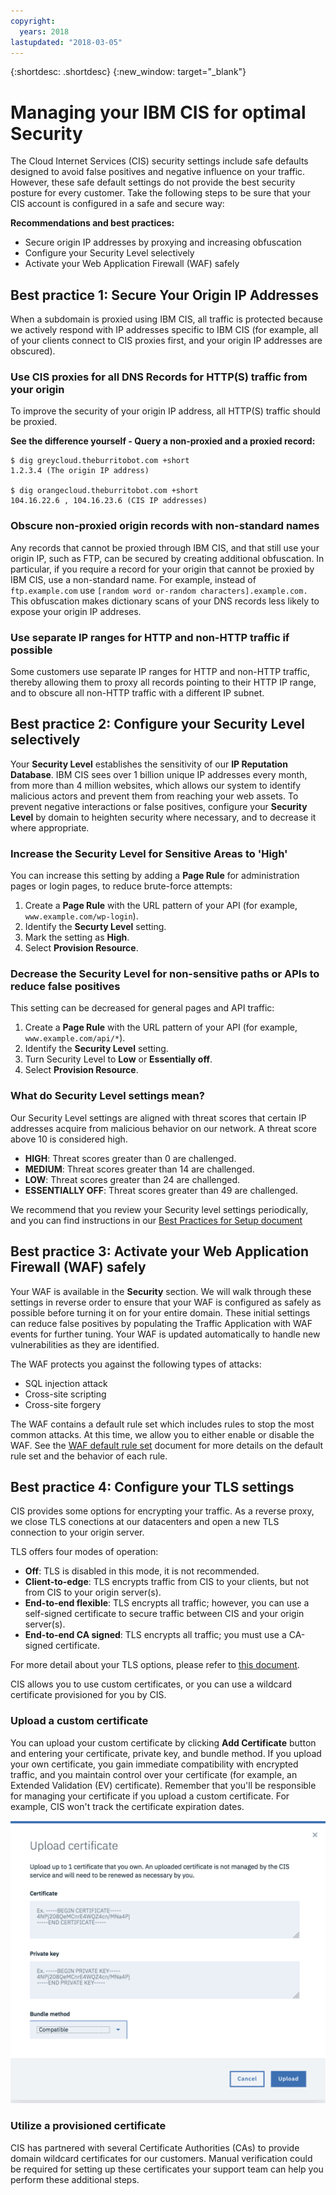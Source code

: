 ```yaml
---
copyright:
  years: 2018
lastupdated: "2018-03-05"
---
```


{:shortdesc: .shortdesc}
{:new_window: target="_blank"}

# Managing your IBM CIS for optimal Security

The Cloud Internet Services (CIS) security settings include safe defaults designed to avoid false positives and negative influence on your traffic. However, these safe default settings do not provide the best security posture for every customer. Take the following steps to be sure that your CIS account is configured in a safe and secure way:

**Recommendations and best practices:**

* Secure origin IP addresses by proxying and increasing obfuscation
* Configure your Security Level selectively
* Activate your Web Application Firewall (WAF) safely

## Best practice 1: Secure Your Origin IP Addresses

When a subdomain is proxied using IBM CIS, all traffic is protected because we actively respond with IP addresses specific to IBM CIS (for example, all of your clients connect to CIS proxies first, and your origin IP addresses are obscured).

### Use CIS proxies for all DNS Records for HTTP(S) traffic from your origin

To improve the security of your origin IP address, all HTTP(S) traffic should be proxied.

**See the difference yourself - Query a non-proxied and a proxied record:**

```
$ dig greycloud.theburritobot.com +short
1.2.3.4 (The origin IP address)

$ dig orangecloud.theburritobot.com +short
104.16.22.6 , 104.16.23.6 (CIS IP addresses)
```

### Obscure non-proxied origin records with non-standard names
Any records that cannot be proxied through IBM CIS, and that still use your origin IP, such as FTP, can be secured by creating additional obfuscation. In particular, if you require a record for your origin that cannot be proxied by IBM CIS, use a non-standard name. For example, instead of `ftp.example.com` use `[random word or-random characters].example.com.` This obfuscation makes dictionary scans of your DNS records less likely to expose your origin IP addreses.

### Use separate IP ranges for HTTP and non-HTTP traffic if possible
Some customers use separate IP ranges for HTTP and non-HTTP traffic, thereby allowing them to proxy all records pointing to their HTTP IP range, and to obscure all non-HTTP traffic with a different IP subnet.

## Best practice 2: Configure your Security Level selectively
Your **Security Level** establishes the sensitivity of our **IP Reputation Database**. IBM CIS sees over 1 billion unique IP addresses every month, from more than 4 million websites, which allows our system to identify malicious actors and prevent them from reaching your web assets. To prevent negative interactions or false positives, configure your **Security Level** by domain to heighten security where necessary, and to decrease it where appropriate.

### Increase the Security Level for Sensitive Areas to 'High'
You can increase this setting by adding a **Page Rule** for administration pages or login pages, to reduce brute-force attempts:

1. Create a **Page Rule** with the URL pattern of your API (for example, `www.example.com/wp-login`). 
2. Identify the **Securty Level** setting.
3. Mark the setting as **High**.
4. Select **Provision Resource**.

### Decrease the Security Level for non-sensitive paths or APIs to reduce false positives
This setting can be decreased for general pages and API traffic: 

1. Create a **Page Rule** with the URL pattern of your API (for example, `www.example.com/api/*`).
2. Identify the **Security Level** setting.
3. Turn Security Level to **Low** or **Essentially off**.
4. Select **Provision Resource**.

### What do Security Level settings mean?
Our Security Level settings are aligned with threat scores that certain IP addresses acquire from malicious behavior on our network. A threat score above 10 is considered high.

* **HIGH**: Threat scores greater than 0 are challenged.
* **MEDIUM**: Threat scores greater than 14 are challenged.
* **LOW**: Threat scores greater than 24 are challenged.
* **ESSENTIALLY OFF**: Threat scores greater than 49 are challenged.

We recommend that you review your Security level settings periodically, and you can find instructions in our [Best Practices for Setup document](best-practices.html#best-practice-3-review-your-security-settings-to-make-sure-they-dont-interfere-with-api-traffic)

## Best practice 3: Activate your Web Application Firewall (WAF) safely
Your WAF is available in the **Security** section. We will walk through these settings in reverse order to ensure that your WAF is configured as safely as possible before turning it on for your entire domain. These initial settings can reduce false positives by populating the Traffic Application with WAF events for further tuning. Your WAF is updated automatically to handle new vulnerabilities as they are identified.

The WAF protects you against the following types of attacks:
* SQL injection attack
* Cross-site scripting
* Cross-site forgery

The WAF contains a default rule set which includes rules to stop the most common attacks. At this time, we allow you to either enable or disable the WAF. See the [WAF default rule set](waf-rule-set.html) document for more details on the default rule set and the behavior of each rule.

## Best practice 4: Configure your TLS settings
CIS provides some options for encrypting your traffic. As a reverse proxy, we close TLS conections at our datacenters and open a new TLS connection to your origin server.

TLS offers four modes of operation:
* **Off**: TLS is disabled in this mode, it is not recommended.
* **Client-to-edge**: TLS encrypts traffic from CIS to your clients, but not from CIS to your origin server(s).
* **End-to-end flexible**: TLS encrypts all traffic; however, you can use a self-signed certificate to secure traffic between CIS and your origin server(s).
* **End-to-end CA signed**: TLS encrypts all traffic; you must use a CA-signed certificate.

For more detail about your TLS options, please refer to [this document](ssl-options.html).

CIS allows you to use custom certificates, or you can use a wildcard certificate provisioned for you by CIS.

### Upload a custom certificate
You can upload your custom certificate by clicking **Add Certificate** button and entering your certificate, private key, and bundle method. If you upload your own certificate, you gain immediate compatibility with encrypted traffic, and you maintain control over your certificate (for example, an Extended Validation (EV) certificate). Remember that you'll be responsible for managing your certificate if you upload a custom certificate. For example, CIS won't track the certificate expiration dates. 

![custom-certificate](images/upload-custom-certificate.png)

### Utilize a provisioned certificate
CIS has partnered with several Certificate Authorities (CAs) to provide domain wildcard certificates for our customers. Manual verification could be required for setting up these certificates your support team can help you perform these additional steps.
